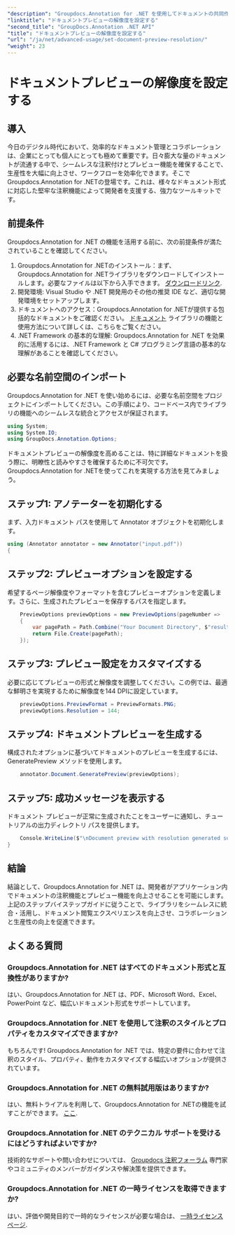 ```yaml
---
"description": "Groupdocs.Annotation for .NET を使用してドキュメントの共同作業を強化し、注釈とプレビュー機能をシームレスに合理化します。"
"linktitle": "ドキュメントプレビューの解像度を設定する"
"second_title": "GroupDocs.Annotation .NET API"
"title": "ドキュメントプレビューの解像度を設定する"
"url": "/ja/net/advanced-usage/set-document-preview-resolution/"
"weight": 23
---
```


# ドキュメントプレビューの解像度を設定する

## 導入
今日のデジタル時代において、効率的なドキュメント管理とコラボレーションは、企業にとっても個人にとっても極めて重要です。日々膨大な量のドキュメントが流通する中で、シームレスな注釈付けとプレビュー機能を確保することで、生産性を大幅に向上させ、ワークフローを効率化できます。そこでGroupdocs.Annotation for .NETの登場です。これは、様々なドキュメント形式に対応した堅牢な注釈機能によって開発者を支援する、強力なツールキットです。
## 前提条件
Groupdocs.Annotation for .NET の機能を活用する前に、次の前提条件が満たされていることを確認してください。
1. Groupdocs.Annotation for .NETのインストール：まず、Groupdocs.Annotation for .NETライブラリをダウンロードしてインストールします。必要なファイルは以下から入手できます。 [ダウンロードリンク](https://releases。groupdocs.com/annotation/net/).
2. 開発環境: Visual Studio や .NET 開発用のその他の推奨 IDE など、適切な開発環境をセットアップします。
3. ドキュメントへのアクセス：Groupdocs.Annotation for .NETが提供する包括的なドキュメントをご確認ください。 [ドキュメント](https://tutorials.groupdocs.com/annotation/net/) ライブラリの機能と使用方法について詳しくは、こちらをご覧ください。
4. .NET Framework の基本的な理解: Groupdocs.Annotation for .NET を効果的に活用するには、.NET Framework と C# プログラミング言語の基本的な理解があることを確認してください。

## 必要な名前空間のインポート
Groupdocs.Annotation for .NET を使い始めるには、必要な名前空間をプロジェクトにインポートしてください。この手順により、コードベース内でライブラリの機能へのシームレスな統合とアクセスが保証されます。

```csharp
using System;
using System.IO;
using GroupDocs.Annotation.Options;
```

ドキュメントプレビューの解像度を高めることは、特に詳細なドキュメントを扱う際に、明瞭性と読みやすさを確保するために不可欠です。Groupdocs.Annotation for .NETを使ってこれを実現する方法を見てみましょう。
## ステップ1: アノテーターを初期化する
まず、入力ドキュメント パスを使用して Annotator オブジェクトを初期化します。
```csharp
using (Annotator annotator = new Annotator("input.pdf"))
{
```
## ステップ2: プレビューオプションを設定する
希望するページ解像度やフォーマットを含むプレビューオプションを定義します。さらに、生成されたプレビューを保存するパスを指定します。
```csharp
    PreviewOptions previewOptions = new PreviewOptions(pageNumber =>
    {
        var pagePath = Path.Combine("Your Document Directory", $"result_with_resolution_{pageNumber}.png");
        return File.Create(pagePath);
    });
```
## ステップ3: プレビュー設定をカスタマイズする
必要に応じてプレビューの形式と解像度を調整してください。この例では、最適な鮮明さを実現するために解像度を144 DPIに設定しています。
```csharp
    previewOptions.PreviewFormat = PreviewFormats.PNG;
    previewOptions.Resolution = 144;
```
## ステップ4: ドキュメントプレビューを生成する
構成されたオプションに基づいてドキュメントのプレビューを生成するには、GeneratePreview メソッドを使用します。
```csharp
    annotator.Document.GeneratePreview(previewOptions);
```
## ステップ5: 成功メッセージを表示する
ドキュメント プレビューが正常に生成されたことをユーザーに通知し、チュートリアルの出力ディレクトリ パスを提供します。
```csharp
    Console.WriteLine($"\nDocument preview with resolution generated successfully.\nCheck output in {"Your Document Directory"}.");
}
```

## 結論
結論として、Groupdocs.Annotation for .NET は、開発者がアプリケーション内でドキュメントの注釈機能とプレビュー機能を向上させることを可能にします。上記のステップバイステップガイドに従うことで、ライブラリをシームレスに統合・活用し、ドキュメント閲覧エクスペリエンスを向上させ、コラボレーションと生産性の向上を促進できます。
## よくある質問
### Groupdocs.Annotation for .NET はすべてのドキュメント形式と互換性がありますか?
はい、Groupdocs.Annotation for .NET は、PDF、Microsoft Word、Excel、PowerPoint など、幅広いドキュメント形式をサポートしています。
### Groupdocs.Annotation for .NET を使用して注釈のスタイルとプロパティをカスタマイズできますか?
もちろんです! Groupdocs.Annotation for .NET では、特定の要件に合わせて注釈のスタイル、プロパティ、動作をカスタマイズする幅広いオプションが提供されています。
### Groupdocs.Annotation for .NET の無料試用版はありますか?
はい、無料トライアルを利用して、Groupdocs.Annotation for .NETの機能を試すことができます。 [ここ](https://releases。groupdocs.com/).
### Groupdocs.Annotation for .NET のテクニカル サポートを受けるにはどうすればよいですか?
技術的なサポートや問い合わせについては、 [Groupdocs 注釈フォーラム](https://forum.groupdocs.com/c/annotation/10) 専門家やコミュニティのメンバーがガイダンスや解決策を提供できます。
### Groupdocs.Annotation for .NET の一時ライセンスを取得できますか?
はい、評価や開発目的で一時的なライセンスが必要な場合は、 [一時ライセンスページ](https://purchase。groupdocs.com/temporary-license/).
